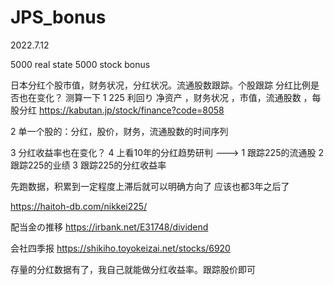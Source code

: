# JPS_bonus

2022.7.12

5000 real state
5000 stock bonus

日本分红个股市值，财务状况，分红状况。流通股数跟踪。个股跟踪
分红比例是否也在变化？
测算一下
1 225 利回り	净资产 ，财务状况 ，市值，流通股数  ，每股分红
https://kabutan.jp/stock/finance?code=8058

2 单一个股的：分红，股价，财务，流通股数的时间序列


3 分红收益率也在变化？
4 上看10年的分红趋势研判
--->
1 跟踪225的流通股
2 跟踪225的业绩
3 跟踪225的分红收益率

先跑数据，积累到一定程度上滞后就可以明确方向了
应该也都3年之后了


https://haitoh-db.com/nikkei225/

配当金の推移
https://irbank.net/E31748/dividend


会社四季报
https://shikiho.toyokeizai.net/stocks/6920

存量的分红数据有了，我自己就能做分红收益率。跟踪股价即可
